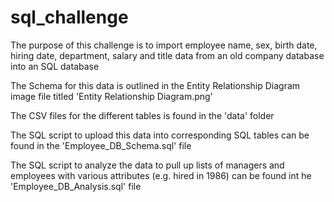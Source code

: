# sql_challenge

The purpose of this challenge is to import employee name, sex, birth date, hiring date, department, salary and title data from an old company database into an SQL database

The Schema for this data is outlined in the Entity Relationship Diagram image file titled 'Entity Relationship Diagram.png'

The CSV files for the different tables is found in the 'data' folder

The SQL script to upload this data into corresponding SQL tables can be found in the 'Employee_DB_Schema.sql' file

The SQL script to analyze the data to pull up lists of managers and employees with various attributes (e.g. hired in 1986) can be found int he 'Employee_DB_Analysis.sql' file